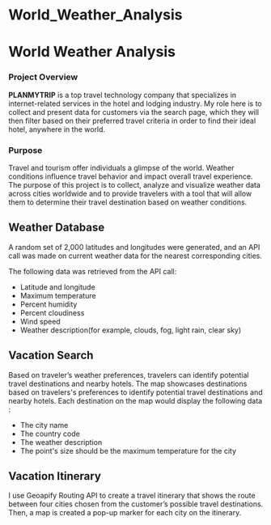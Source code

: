 # World_Weather_Analysis
# World Weather Analysis
### Project Overview
**PLANMYTRIP** is a top travel technology company that specializes in internet-related services in the hotel and lodging industry. My role here is to collect and present data for customers via the search page, which they will then filter based on their preferred travel criteria in order to find their ideal hotel, anywhere in the world.

### Purpose
Travel and tourism offer individuals a glimpse of the world. Weather conditions influence travel behavior and impact overall travel experience. The purpose of this project is to collect, analyze and visualize weather data across cities worldwide and to provide travelers with a tool that will allow them to determine their travel destination based on weather conditions.


## Weather Database

A random set of 2,000 latitudes and longitudes were generated, and an API call was made on current weather data for the nearest corresponding cities.

The following data was retrieved from the API call:

-   Latitude and longitude
-   Maximum temperature
-   Percent humidity
-   Percent cloudiness
-   Wind speed
-   Weather description(for example, clouds, fog, light rain, clear sky)


## Vacation Search

Based on traveler’s weather preferences, travelers can identify potential travel destinations and nearby hotels. The map showcases destinations  based on travelers's preferences to identify potential travel destinations and nearby hotels. Each destination on the map would display the following data :
-   The city name
-   The country code
-   The weather description
-   The point's size should be the maximum temperature for the city

## Vacation Itinerary

I use Geoapify Routing API to create a travel itinerary that shows the route between four cities chosen from the customer’s possible travel destinations. Then, a map is created a pop-up marker for each city on the itinerary.
